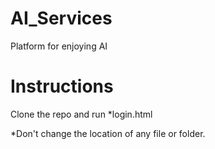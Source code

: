 # AI_Services
Platform for enjoying AI

# Instructions
Clone the repo and run *login.html

*Don't change the location of any file or folder.
